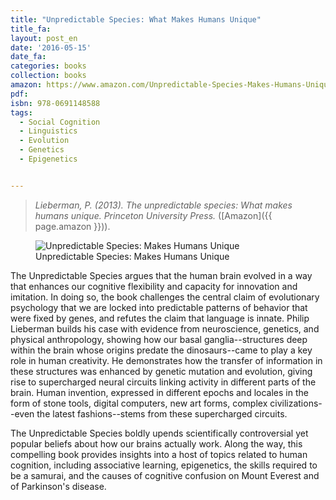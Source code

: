 ```yaml
---
title: "Unpredictable Species: What Makes Humans Unique"
title_fa:
layout: post_en
date: '2016-05-15'
date_fa:
categories: books
collection: books
amazon: https://www.amazon.com/Unpredictable-Species-Makes-Humans-Unique/dp/0691148589/
pdf:
isbn: 978-0691148588
tags:
  - Social Cognition
  - Linguistics
  - Evolution
  - Genetics
  - Epigenetics


---
```


> *Lieberman, P. (2013). The unpredictable species: What makes humans unique. Princeton University Press.* ([Amazon]({{ page.amazon }})).

<figure>
  <img src="https://images-na.ssl-images-amazon.com/images/I/51g4OA-hGOL._SX327_BO1,204,203,200_.jpg" alt="Unpredictable Species: Makes Humans Unique">
  <figcaption>
    Unpredictable Species: Makes Humans Unique
  </figcaption>
</figure>

The Unpredictable Species argues that the human brain evolved in a way that enhances our cognitive flexibility and capacity for innovation and imitation. In doing so, the book challenges the central claim of evolutionary psychology that we are locked into predictable patterns of behavior that were fixed by genes, and refutes the claim that language is innate. Philip Lieberman builds his case with evidence from neuroscience, genetics, and physical anthropology, showing how our basal ganglia--structures deep within the brain whose origins predate the dinosaurs--came to play a key role in human creativity. He demonstrates how the transfer of information in these structures was enhanced by genetic mutation and evolution, giving rise to supercharged neural circuits linking activity in different parts of the brain. Human invention, expressed in different epochs and locales in the form of stone tools, digital computers, new art forms, complex civilizations--even the latest fashions--stems from these supercharged circuits.

The Unpredictable Species boldly upends scientifically controversial yet popular beliefs about how our brains actually work. Along the way, this compelling book provides insights into a host of topics related to human cognition, including associative learning, epigenetics, the skills required to be a samurai, and the causes of cognitive confusion on Mount Everest and of Parkinson's disease.
